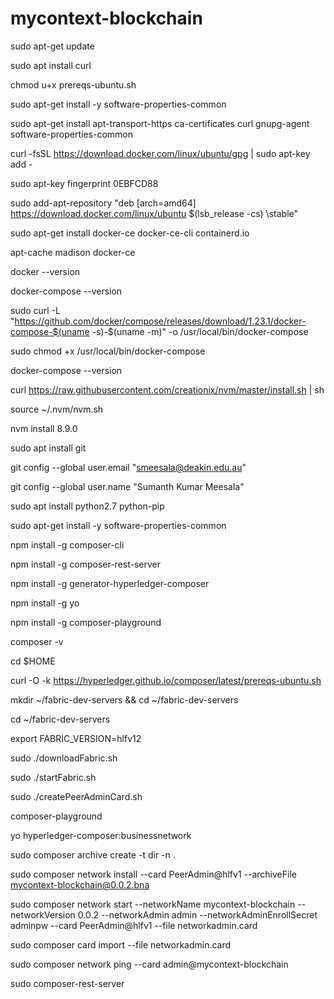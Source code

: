 # mycontext-blockchain

 sudo apt-get update

 sudo apt install curl

chmod u+x prereqs-ubuntu.sh

sudo apt-get install -y software-properties-common

 sudo apt-get install     apt-transport-https     ca-certificates     curl     gnupg-agent     software-properties-common

 curl -fsSL https://download.docker.com/linux/ubuntu/gpg | sudo apt-key add -

sudo apt-key fingerprint 0EBFCD88

sudo add-apt-repository    "deb [arch=amd64] https://download.docker.com/linux/ubuntu \$(lsb_release -cs) \stable"

sudo apt-get install docker-ce docker-ce-cli containerd.io

apt-cache madison docker-ce

docker --version

docker-compose --version

sudo curl -L "https://github.com/docker/compose/releases/download/1.23.1/docker-compose-$(uname -s)-$(uname -m)" -o /usr/local/bin/docker-compose

sudo chmod +x /usr/local/bin/docker-compose

 docker-compose --version

 curl https://raw.githubusercontent.com/creationix/nvm/master/install.sh | sh

source ~/.nvm/nvm.sh

nvm install 8.9.0

sudo apt install git

git config --global user.email "smeesala@deakin.edu.au"

git config --global user.name "Sumanth Kumar Meesala"

sudo apt install python2.7 python-pip

sudo apt-get install -y software-properties-common

npm install -g composer-cli

npm install -g composer-rest-server

npm install -g generator-hyperledger-composer

npm install -g yo

npm install -g composer-playground

 composer -v




cd $HOME

curl -O -k https://hyperledger.github.io/composer/latest/prereqs-ubuntu.sh



mkdir ~/fabric-dev-servers && cd ~/fabric-dev-servers

cd ~/fabric-dev-servers

export FABRIC_VERSION=hlfv12

sudo ./downloadFabric.sh

sudo ./startFabric.sh

sudo ./createPeerAdminCard.sh

composer-playground

yo hyperledger-composer:businessnetwork

 sudo composer archive create -t dir -n .

 sudo composer network install --card PeerAdmin@hlfv1 --archiveFile mycontext-blockchain@0.0.2.bna

 sudo composer network start --networkName mycontext-blockchain --networkVersion 0.0.2 --networkAdmin admin --networkAdminEnrollSecret adminpw --card PeerAdmin@hlfv1 --file networkadmin.card

 sudo composer card import --file networkadmin.card
 
 sudo composer network ping --card admin@mycontext-blockchain

 sudo composer-rest-server